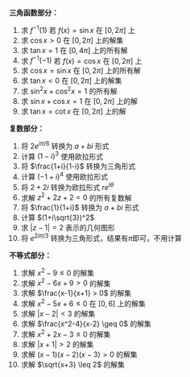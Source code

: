 
**三角函数部分：**

1. 求 $f^{-1}(1)$ 若 $f(x)=\sin x$ 在 $[0,2\pi]$ 上
2. 求 $\cos x > 0$ 在 $[0,2\pi]$ 上的解集
3. 求 $\tan x = 1$ 在 $[0,4\pi]$ 上的所有解
4. 求 $f^{-1}(-1)$ 若 $f(x)=\cos x$ 在 $[0,2\pi]$ 上
5. 求 $\cos x = \sin x$ 在 $[0,2\pi]$ 上的所有解
6. 求 $\tan x < 0$ 在 $[0,2\pi]$ 上的解集
7. 求 $\sin^2 x + \cos^2 x = 1$ 的所有解
8. 求 $\sin x + \cos x = 1$ 在 $[0,2\pi]$ 上的解
9. 求 $\tan x = \cot x$ 在 $[0,2\pi]$ 上的解

**复数部分：**  
1. 将 $2e^{i\pi/6}$ 转换为 $a+bi$ 形式  
2. 计算 $(1-i)^3$ 使用欧拉形式  
3. 将 $\frac{1+i}{1-i}$ 转换为三角形式  
4. 计算 $(-1+i)^4$ 使用欧拉形式  
5. 将 $2+2i$ 转换为欧拉形式 $re^{iθ}$  
6. 求解 $z^2+2z+2=0$ 的所有复数解  
7. 将 $\frac{1}{1+i}$ 转换为 $a+bi$ 形式  
8. 计算 $(1+i\sqrt{3})^2$  
9. 求 $|z-1| = 2$ 表示的几何图形  
10. 将 $e^{2i\pi/3}$ 转换为三角形式，结果有$\pi$即可，不用计算

**不等式部分：**  
1. 求解 $x^2-9 \leq 0$ 的解集  
2. 求解 $x^2-6x+9 > 0$ 的解集  
3. 求解 $\frac{x-1}{x+1} > 0$ 的解集  
4. 求解 $x^2-5x+6 \leq 0$ 在 $[0,6]$ 上的解集  
5. 求解 $|x-2| < 3$ 的解集  
6. 求解 $\frac{x^2-4}{x-2} \geq 0$ 的解集  
7. 求解 $x^2+2x-3 \leq 0$ 的解集  
8. 求解 $|x+1| > 2$ 的解集  
9. 求解 $(x-1)(x-2)(x-3) > 0$ 的解集  
10. 求解 $\sqrt{x+3} \leq 2$ 的解集